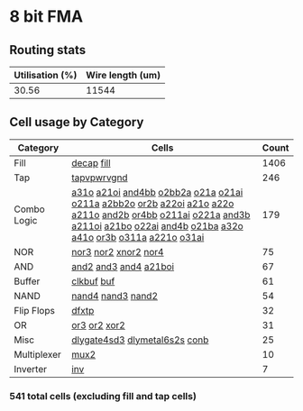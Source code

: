 # 8 bit FMA 
## Routing stats

| Utilisation (%) | Wire length (um) |
|-------------|------------------|
| 30.56 | 11544 |

## Cell usage by Category

| Category | Cells | Count |
|---------------|----------|-------|
|Fill | [decap](https://skywater-pdk.readthedocs.io/en/main/contents/libraries/sky130_fd_sc_hd/cells/decap) [fill](https://skywater-pdk.readthedocs.io/en/main/contents/libraries/sky130_fd_sc_hd/cells/fill) | 1406|
|Tap | [tapvpwrvgnd](https://skywater-pdk.readthedocs.io/en/main/contents/libraries/sky130_fd_sc_hd/cells/tapvpwrvgnd) | 246|
|Combo Logic | [a31o](https://skywater-pdk.readthedocs.io/en/main/contents/libraries/sky130_fd_sc_hd/cells/a31o) [a21oi](https://skywater-pdk.readthedocs.io/en/main/contents/libraries/sky130_fd_sc_hd/cells/a21oi) [and4bb](https://skywater-pdk.readthedocs.io/en/main/contents/libraries/sky130_fd_sc_hd/cells/and4bb) [o2bb2a](https://skywater-pdk.readthedocs.io/en/main/contents/libraries/sky130_fd_sc_hd/cells/o2bb2a) [o21a](https://skywater-pdk.readthedocs.io/en/main/contents/libraries/sky130_fd_sc_hd/cells/o21a) [o21ai](https://skywater-pdk.readthedocs.io/en/main/contents/libraries/sky130_fd_sc_hd/cells/o21ai) [o211a](https://skywater-pdk.readthedocs.io/en/main/contents/libraries/sky130_fd_sc_hd/cells/o211a) [a2bb2o](https://skywater-pdk.readthedocs.io/en/main/contents/libraries/sky130_fd_sc_hd/cells/a2bb2o) [or2b](https://skywater-pdk.readthedocs.io/en/main/contents/libraries/sky130_fd_sc_hd/cells/or2b) [a22oi](https://skywater-pdk.readthedocs.io/en/main/contents/libraries/sky130_fd_sc_hd/cells/a22oi) [a21o](https://skywater-pdk.readthedocs.io/en/main/contents/libraries/sky130_fd_sc_hd/cells/a21o) [a22o](https://skywater-pdk.readthedocs.io/en/main/contents/libraries/sky130_fd_sc_hd/cells/a22o) [a211o](https://skywater-pdk.readthedocs.io/en/main/contents/libraries/sky130_fd_sc_hd/cells/a211o) [and2b](https://skywater-pdk.readthedocs.io/en/main/contents/libraries/sky130_fd_sc_hd/cells/and2b) [or4bb](https://skywater-pdk.readthedocs.io/en/main/contents/libraries/sky130_fd_sc_hd/cells/or4bb) [o211ai](https://skywater-pdk.readthedocs.io/en/main/contents/libraries/sky130_fd_sc_hd/cells/o211ai) [o221a](https://skywater-pdk.readthedocs.io/en/main/contents/libraries/sky130_fd_sc_hd/cells/o221a) [and3b](https://skywater-pdk.readthedocs.io/en/main/contents/libraries/sky130_fd_sc_hd/cells/and3b) [a211oi](https://skywater-pdk.readthedocs.io/en/main/contents/libraries/sky130_fd_sc_hd/cells/a211oi) [a21bo](https://skywater-pdk.readthedocs.io/en/main/contents/libraries/sky130_fd_sc_hd/cells/a21bo) [o22ai](https://skywater-pdk.readthedocs.io/en/main/contents/libraries/sky130_fd_sc_hd/cells/o22ai) [and4b](https://skywater-pdk.readthedocs.io/en/main/contents/libraries/sky130_fd_sc_hd/cells/and4b) [o21ba](https://skywater-pdk.readthedocs.io/en/main/contents/libraries/sky130_fd_sc_hd/cells/o21ba) [a32o](https://skywater-pdk.readthedocs.io/en/main/contents/libraries/sky130_fd_sc_hd/cells/a32o) [a41o](https://skywater-pdk.readthedocs.io/en/main/contents/libraries/sky130_fd_sc_hd/cells/a41o) [or3b](https://skywater-pdk.readthedocs.io/en/main/contents/libraries/sky130_fd_sc_hd/cells/or3b) [o311a](https://skywater-pdk.readthedocs.io/en/main/contents/libraries/sky130_fd_sc_hd/cells/o311a) [a221o](https://skywater-pdk.readthedocs.io/en/main/contents/libraries/sky130_fd_sc_hd/cells/a221o) [o31ai](https://skywater-pdk.readthedocs.io/en/main/contents/libraries/sky130_fd_sc_hd/cells/o31ai) | 179|
|NOR | [nor3](https://skywater-pdk.readthedocs.io/en/main/contents/libraries/sky130_fd_sc_hd/cells/nor3) [nor2](https://skywater-pdk.readthedocs.io/en/main/contents/libraries/sky130_fd_sc_hd/cells/nor2) [xnor2](https://skywater-pdk.readthedocs.io/en/main/contents/libraries/sky130_fd_sc_hd/cells/xnor2) [nor4](https://skywater-pdk.readthedocs.io/en/main/contents/libraries/sky130_fd_sc_hd/cells/nor4) | 75|
|AND | [and2](https://skywater-pdk.readthedocs.io/en/main/contents/libraries/sky130_fd_sc_hd/cells/and2) [and3](https://skywater-pdk.readthedocs.io/en/main/contents/libraries/sky130_fd_sc_hd/cells/and3) [and4](https://skywater-pdk.readthedocs.io/en/main/contents/libraries/sky130_fd_sc_hd/cells/and4) [a21boi](https://skywater-pdk.readthedocs.io/en/main/contents/libraries/sky130_fd_sc_hd/cells/a21boi) | 67|
|Buffer | [clkbuf](https://skywater-pdk.readthedocs.io/en/main/contents/libraries/sky130_fd_sc_hd/cells/clkbuf) [buf](https://skywater-pdk.readthedocs.io/en/main/contents/libraries/sky130_fd_sc_hd/cells/buf) | 61|
|NAND | [nand4](https://skywater-pdk.readthedocs.io/en/main/contents/libraries/sky130_fd_sc_hd/cells/nand4) [nand3](https://skywater-pdk.readthedocs.io/en/main/contents/libraries/sky130_fd_sc_hd/cells/nand3) [nand2](https://skywater-pdk.readthedocs.io/en/main/contents/libraries/sky130_fd_sc_hd/cells/nand2) | 54|
|Flip Flops | [dfxtp](https://skywater-pdk.readthedocs.io/en/main/contents/libraries/sky130_fd_sc_hd/cells/dfxtp) | 32|
|OR | [or3](https://skywater-pdk.readthedocs.io/en/main/contents/libraries/sky130_fd_sc_hd/cells/or3) [or2](https://skywater-pdk.readthedocs.io/en/main/contents/libraries/sky130_fd_sc_hd/cells/or2) [xor2](https://skywater-pdk.readthedocs.io/en/main/contents/libraries/sky130_fd_sc_hd/cells/xor2) | 31|
|Misc | [dlygate4sd3](https://skywater-pdk.readthedocs.io/en/main/contents/libraries/sky130_fd_sc_hd/cells/dlygate4sd3) [dlymetal6s2s](https://skywater-pdk.readthedocs.io/en/main/contents/libraries/sky130_fd_sc_hd/cells/dlymetal6s2s) [conb](https://skywater-pdk.readthedocs.io/en/main/contents/libraries/sky130_fd_sc_hd/cells/conb) | 25|
|Multiplexer | [mux2](https://skywater-pdk.readthedocs.io/en/main/contents/libraries/sky130_fd_sc_hd/cells/mux2) | 10|
|Inverter | [inv](https://skywater-pdk.readthedocs.io/en/main/contents/libraries/sky130_fd_sc_hd/cells/inv) | 7|
### 541 total cells (excluding fill and tap cells)
